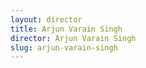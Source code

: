 ```yaml
---
layout: director
title: Arjun Varain Singh
director: Arjun Varain Singh
slug: arjun-varain-singh
---
```


